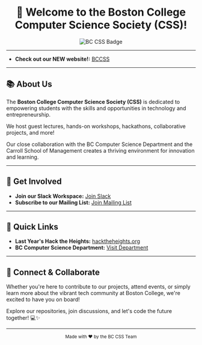 <h1 align="center">👋 Welcome to the Boston College Computer Science Society (CSS)!</h1>

<p align="center">
  <img src="https://img.shields.io/badge/BC--CSS-Community-blueviolet?style=for-the-badge&logo=github" alt="BC CSS Badge" />
</p>

---

- **Check out our NEW website!:** [BCCSS](https://bccss.co/)

---

## 📚 About Us

The **Boston College Computer Science Society (CSS)** is dedicated to empowering students with the skills and opportunities in technology and entrepreneurship.  

We host guest lectures, hands-on workshops, hackathons, collaborative projects, and more! 

Our close collaboration with the BC Computer Science Department and the Carroll School of Management creates a thriving environment for innovation and learning.

---

## 🚀 Get Involved

- **Join our Slack Workspace:** [Join Slack](https://bccss.slack.com/)
- **Subscribe to our Mailing List:** [Join Mailing List](https://mailchi.mp/8125d9b64c7b/sign-up-for-our-newsletter-bccss)

---

## 🔗 Quick Links

- **Last Year's Hack the Heights:** [hacktheheights.org](https://hacktheheights.org)
- **BC Computer Science Department:** [Visit Department](https://www.bc.edu/bc-web/schools/morrissey/departments/computer-science.html)

---

## 🤝 Connect & Collaborate

Whether you're here to contribute to our projects, attend events, or simply learn more about the vibrant tech community at Boston College, we're excited to have you on board!  

Explore our repositories, join discussions, and let's code the future together! 💻✨

---

<p align="center">
  <sub>Made with ❤️ by the BC CSS Team</sub>
</p>
